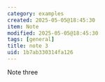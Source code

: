 ```yaml
---
category: examples
created: 2025-05-05@18:45:30
item: Note
modified: 2025-05-05@18:45:30
tags: [general]
title: note 3
uid: 1b7ab330314fa126
---
```


Note three